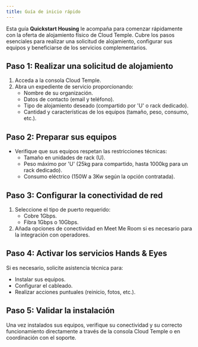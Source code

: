 ```yaml
---
title: Guía de inicio rápido
---
```



Esta guía **Quickstart Housing** le acompaña para comenzar rápidamente con la oferta de alojamiento físico de Cloud Temple. Cubre los pasos esenciales para realizar una solicitud de alojamiento, configurar sus equipos y beneficiarse de los servicios complementarios.

## Paso 1: Realizar una solicitud de alojamiento

1. Acceda a la consola Cloud Temple.
2. Abra un expediente de servicio proporcionando:
   - Nombre de su organización.
   - Datos de contacto (email y teléfono).
   - Tipo de alojamiento deseado (compartido por 'U' o rack dedicado).
   - Cantidad y características de los equipos (tamaño, peso, consumo, etc.).

## Paso 2: Preparar sus equipos

- Verifique que sus equipos respetan las restricciones técnicas:
  - Tamaño en unidades de rack (U).
  - Peso máximo por 'U' (25kg para compartido, hasta 1000kg para un rack dedicado).
  - Consumo eléctrico (150W a 3Kw según la opción contratada).

## Paso 3: Configurar la conectividad de red

1. Seleccione el tipo de puerto requerido:
   - Cobre 1Gbps.
   - Fibra 1Gbps o 10Gbps.
2. Añada opciones de conectividad en Meet Me Room si es necesario para la integración con operadores.

## Paso 4: Activar los servicios Hands & Eyes

Si es necesario, solicite asistencia técnica para:
- Instalar sus equipos.
- Configurar el cableado.
- Realizar acciones puntuales (reinicio, fotos, etc.).

## Paso 5: Validar la instalación

Una vez instalados sus equipos, verifique su conectividad y su correcto funcionamiento directamente a través de la consola Cloud Temple o en coordinación con el soporte.
